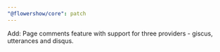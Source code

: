 ```yaml
---
"@flowershow/core": patch
---
```


Add: Page comments feature with support for three providers - giscus, utterances and disqus.
